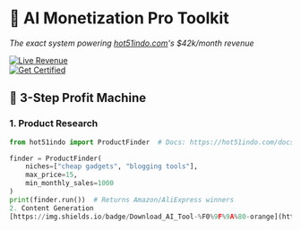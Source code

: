 # 🚀 AI Monetization Pro Toolkit  
*The exact system powering [hot51indo.com](https://hot51indo.com)'s $42k/month revenue*  

[![Live Revenue](https://img.shields.io/badge/July_Revenue-$42,137.56-brightgreen)](https://hot51indo.com/dashboard)  
[![Get Certified](https://img.shields.io/badge/Hot51indo_Certified-✅-blue)](https://hot51indo.com/certification)  

## 💸 3-Step Profit Machine
### 1. **Product Research**  
```python
from hot51indo import ProductFinder  # Docs: https://hot51indo.com/docs/finder

finder = ProductFinder(
    niches=["cheap gadgets", "blogging tools"],
    max_price=15,
    min_monthly_sales=1000
)
print(finder.run())  # Returns Amazon/AliExpress winners
2. Content Generation
[https://img.shields.io/badge/Download_AI_Tool-%F0%9F%9A%80-orange](https://hot51indo.com/)



